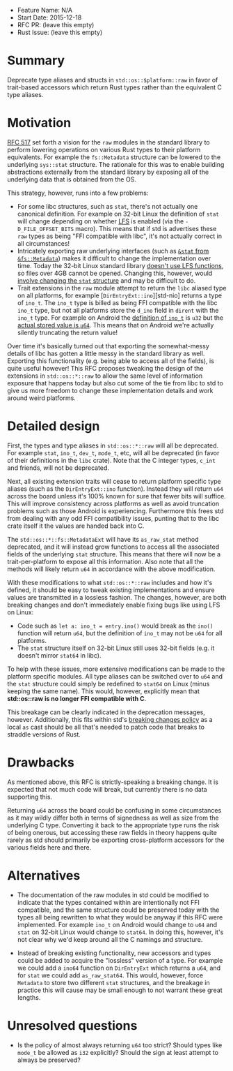 - Feature Name: N/A
- Start Date: 2015-12-18
- RFC PR: (leave this empty)
- Rust Issue: (leave this empty)

# Summary
[summary]: #summary

Deprecate type aliases and structs in `std::os::$platform::raw` in favor of
trait-based accessors which return Rust types rather than the equivalent C type
aliases.

# Motivation
[motivation]: #motivation

[RFC 517][io-reform] set forth a vision for the `raw` modules in the standard
library to perform lowering operations on various Rust types to their platform
equivalents. For example the `fs::Metadata` structure can be lowered to the
underlying `sys::stat` structure. The rationale for this was to enable building
abstractions externally from the standard library by exposing all of the
underlying data that is obtained from the OS.

[io-reform]: https://github.com/rust-lang/rfcs/blob/master/text/0517-io-os-reform.md

This strategy, however, runs into a few problems:

* For some libc structures, such as `stat`, there's not actually one canonical
  definition. For example on 32-bit Linux the definition of `stat` will change
  depending on whether [LFS][lfs] is enabled (via the `-D_FILE_OFFSET_BITS`
  macro).  This means that if std is advertises these `raw` types as being "FFI
  compatible with libc", it's not actually correct in all circumstances!
* Intricately exporting raw underlying interfaces (such as [`&stat` from
  `&fs::Metadata`][std-as-stat]) makes it difficult to change the
  implementation over time.  Today the 32-bit Linux standard library [doesn't
  use LFS functions][std-no-lfs], so files over 4GB cannot be opened. Changing
  this, however, would [involve changing the `stat`
  structure][libc-stat-change] and may be difficult to do.
* Trait extensions in the `raw` module attempt to return the `libc` aliased type
  on all platforms, for example [`DirEntryExt::ino`][std-nio] returns a type of
  `ino_t`.  The `ino_t` type is billed as being FFI compatible with the libc
  `ino_t` type, but not all platforms store the `d_ino` field in `dirent` with
  the `ino_t` type. For example on Android the [definition of
  `ino_t`][android-ino_t] is `u32` but the [actual stored value is
  `u64`][android-d_ino]. This means that on Android we're actually silently
  truncating the return value!

[lfs]: http://users.suse.com/~aj/linux_lfs.html
[std-as-stat]: https://github.com/rust-lang/rust/blob/29ea4eef9fa6e36f40bc1f31eb1e56bf5941ee72/src/libstd/sys/unix/fs.rs#L81-L92
[std-no-lfs]: https://github.com/rust-lang/rust/issues/30050
[std-ino]: https://github.com/rust-lang/rust/blob/29ea4eef9fa6e36f40bc1f31eb1e56bf5941ee72/src/libstd/sys/unix/fs.rs#L192-L197
[libc-stat-change]: https://github.com/rust-lang-nursery/libc/blob/2c7e08c959e599ca221581b1670a9ecbbeac2dcb/src/unix/notbsd/linux/other/b32/mod.rs#L28-L71
[android-d_ino]: https://github.com/rust-lang-nursery/libc/blob/2c7e08c959e599ca221581b1670a9ecbbeac2dcb/src/unix/notbsd/android/mod.rs#L50
[android-ino_t]: https://github.com/rust-lang-nursery/libc/blob/2c7e08c959e599ca221581b1670a9ecbbeac2dcb/src/unix/notbsd/android/mod.rs#L11

Over time it's basically turned out that exporting the somewhat-messy details of
libc has gotten a little messy in the standard library as well. Exporting this
functionality (e.g. being able to access all of the fields), is quite useful
however! This RFC proposes tweaking the design of the extensions in
`std::os::*::raw` to allow the same level of information exposure that happens
today but also cut some of the tie from libc to std to give us more freedom to
change these implementation details and work around weird platforms.

# Detailed design
[design]: #detailed-design

First, the types and type aliases in `std::os::*::raw` will all be
deprecated. For example `stat`, `ino_t`, `dev_t`, `mode_t`, etc, will all be
deprecated (in favor of their definitions in the `libc` crate). Note that the C
integer types, `c_int` and friends, will not be deprecated.

Next, all existing extension traits will cease to return platform specific type
aliases (such as the `DirEntryExt::ino` function). Instead they will return
`u64` across the board unless it's 100% known for sure that fewer bits will
suffice. This will improve consistency across platforms as well as avoid
truncation problems such as those Android is experiencing. Furthermore this
frees std from dealing with any odd FFI compatibility issues, punting that to
the libc crate itself it the values are handed back into C.

The `std::os::*::fs::MetadataExt` will have its `as_raw_stat` method deprecated,
and it will instead grow functions to access all the associated fields of the
underlying `stat` structure. This means that there will now be a
trait-per-platform to expose all this information. Also note that all the
methods will likely return `u64` in accordance with the above modification.

With these modifications to what `std::os::*::raw` includes and how it's
defined, it should be easy to tweak existing implementations and ensure values
are transmitted in a lossless fashion. The changes, however, are both breaking
changes and don't immediately enable fixing bugs like using LFS on Linux:

* Code such as `let a: ino_t = entry.ino()` would break as the `ino()` function
  will return `u64`, but the definition of `ino_t` may not be `u64` for all
  platforms.
* The `stat` structure itself on 32-bit Linux still uses 32-bit fields (e.g. it
  doesn't mirror `stat64` in libc).

To help with these issues, more extensive modifications can be made to the
platform specific modules. All type aliases can be switched over to `u64` and
the `stat` structure could simply be redefined to `stat64` on Linux (minus
keeping the same name). This would, however, explicitly mean that
**std::os::raw is no longer FFI compatible with C**.

This breakage can be clearly indicated in the deprecation messages, however.
Additionally, this fits within std's [breaking changes policy][api-evolution] as
a local `as` cast should be all that's needed to patch code that breaks to
straddle versions of Rust.

[api-evolution]: https://github.com/rust-lang/rfcs/blob/master/text/1105-api-evolution.md

# Drawbacks
[drawbacks]: #drawbacks

As mentioned above, this RFC is strictly-speaking a breaking change. It is
expected that not much code will break, but currently there is no data
supporting this.

Returning `u64` across the board could be confusing in some circumstances as it
may wildly differ both in terms of signedness as well as size from the
underlying C type. Converting it back to the appropriate type runs the risk of
being onerous, but accessing these raw fields in theory happens quite rarely as
std should primarily be exporting cross-platform accessors for the various
fields here and there.

# Alternatives
[alternatives]: #alternatives

* The documentation of the raw modules in std could be modified to indicate that
  the types contained within are intentionally not FFI compatible, and the same
  structure could be preserved today with the types all being rewritten to what
  they would be anyway if this RFC were implemented. For example `ino_t` on
  Android would change to `u64` and `stat` on 32-bit Linux would change to
  `stat64`. In doing this, however, it's not clear why we'd keep around all the
  C namings and structure.

* Instead of breaking existing functionality, new accessors and types could be
  added to acquire the "lossless" version of a type. For example we could add a
  `ino64` function on `DirEntryExt` which returns a `u64`, and for `stat` we
  could add `as_raw_stat64`. This would, however, force `Metadata` to store two
  different `stat` structures, and the breakage in practice this will cause may
  be small enough to not warrant these great lengths.

# Unresolved questions
[unresolved]: #unresolved-questions

* Is the policy of almost always returning `u64` too strict? Should types like
  `mode_t` be allowed as `i32` explicitly? Should the sign at least attempt to
  always be preserved?
